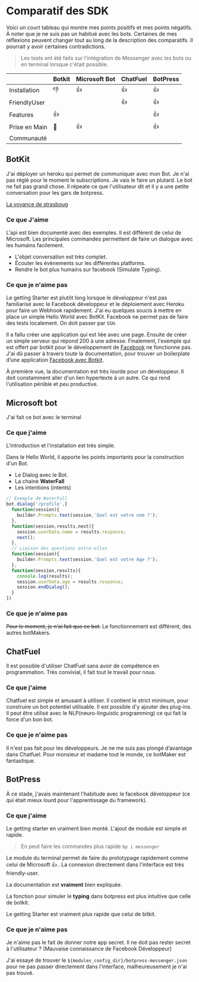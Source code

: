# Comparatif des SDK  

Voici un court tableau qui montre mes points positifs et mes points négatifs. À noter que je ne suis pas un habitué avec les bots. Certaines de mes réflexions peuvent changer tout au long de la description des comparatifs. Il pourrait y avoir certaines contradictions.

> Les tests ont été faits sur l'intégration de Messenger avec les bots ou en terminal lorsque c'était possible. 


||Botkit|Microsoft Bot|ChatFuel|BotPress|
|---|---|---|---|---|
|Installation|:-1:|:+1:|:+1:|:+1:|
|FriendlyUser|||:+1:|:+1:|
|Features|:+1:|||:+1:|
|Prise en Main|:shit:|:+1:||:+1:|
|Communauté|


## BotKit

J'ai déployer un heroku qui permet de communiquer avec mon Bot. Je n'ai pas réglé pour le moment le subscriptions. Je vais le faire un plutard. Le bot ne fait pas grand chose. Il répeate ce que l'utilisateur dit et il y a une petite conversation pour les gars de botpress.

[La voyance de strasboug](https://www.messenger.com/t/1766234773686722)

### Ce que J'aime

L'api est bien documenté avec des exemples. Il est différent de celui de Microsoft. Les principales commandes permettent de faire un dialogue avec les humains facilement.

* L'objet conversation est très complet.
* Écouter les évènements sur les différentes platforms.
* Rendre le bot plus humains sur facebook (Simulate Typing).

### Ce que je n'aime pas 

Le getting Starter est plutôt long lorsque le développeur n'est pas familiarisé avec le Facebook développeur et le déploiement avec Heroku pour faire un Webhook rapidement. J'ai eu quelques soucis à mettre en place un simple Hello World avec BotKit. Facebook ne permet pas de faire des tests localement. On doit passer par `SSH`.

Il a fallu créer une application qui est liée avec une page. Ensuite de créer un simple serveur  qui répond 200 à une adresse. Finalement, l'exemple qui est offert par botkit pour le développement de [Facebook](https://github.com/howdyai/botkit/issues/764) ne fonctionne pas. J'ai dû passer à travers toute la documentation, pour trouver un boilerplate d’une application [Facebook avec Botkit](https://github.com/howdyai/botkit/blob/master/docs/readme-facebook.md#use-botkit-for-facebook-messenger-with-an-express-web-server).

À première vue, la documentation est très lourde pour un développeur. Il doit constamment aller d'un lien hypertexte à un autre. Ce qui rend l'utilisation pénible et peu productive.


## Microsoft bot

J'ai fait ce bot avec le terminal

### Ce que j'aime

L'introduction et l'installation est très simple.

Dans le Hello World, il apporte les points importants pour la construction d'un Bot.

* Le Dialog avec le Bot.
* La chaine **WaterFall**
* Les intentions (intents)

```javascript
// Exemple de WaterFall
bot.dialog('/profile',[
  function(session){
    builder.Prompts.text(session,'Quel est votre nom ?');
  },
  function(session,results,next){
    session.userData.name = results.response;
    next();
  },
  // Liaison des questions entre-elles 
  function(session){
    builder.Prompts.text(session,'Quel est votre Age ?');
  },
  function(session,results){
    console.log(results);
    session.userData.age = results.response;
    session.endDialog();
  }
])
```

### Ce que je n'aime pas

~~Pour le moment, je n'ai fait que ce bot.~~ Le fonctionnement est différent, des autres botMakers.  

## ChatFuel 

Il est possible d'utiliser ChatFuel sans avoir de compétence en programmation. Très convivial, il fait tout le travail pour nous.

### Ce que j'aime  

Chatfuel est simple et amusant à utiliser. Il contient le strict minimum, pour construire un bot potentiel utilisable. Il est possible d'y ajouter des plug-ins. Il peut être utilisé avec le NLP(neuro-linguistic programming) ce qui fait la force d'un bon bot. 

### Ce que je n'aime pas 

Il n'est pas fait pour les développeurs. Je ne me suis pas plongé d’avantage dans Chatfuel. Pour monsieur et madame tout le monde, ce botMaker est fantastique.   

## BotPress

À ce stade, j'avais maintenant l'habitude avec le facebook développeur (ce qui était mieux lourd pour l'apprentissage du framework).

### Ce que j'aime

Le getting starter en vraiment bien monté. L'ajout de module est simple et rapide.
> En peut faire les commandes plus rapide `bp i messenger`

Le module du terminal permet de faire du prototypage rapidement comme celui de Microsoft :thumbsup: . La connexion directement dans l'interface est très friendly-user.  

La documentation est **vraiment** bien expliquée.

La fonction pour simuler le __typing__ dans botpress est plus intuitive que celle de botkit. 

Le getting Starter est vraiment plus rapide que celui de bitkit.

### Ce que je n'aime pas  

Je n'aime pas le fait de donner notre app secret. Il ne doit pas rester secret à l'utilisateur ? (Mauvaise connaissance de Facebook Développeur)

J'ai essayé de trouver le `${modules_config_dir}/botpress-messenger.json` pour ne pas passer directement dans l'interface, malheureusement je n'ai pas trouvé. 


